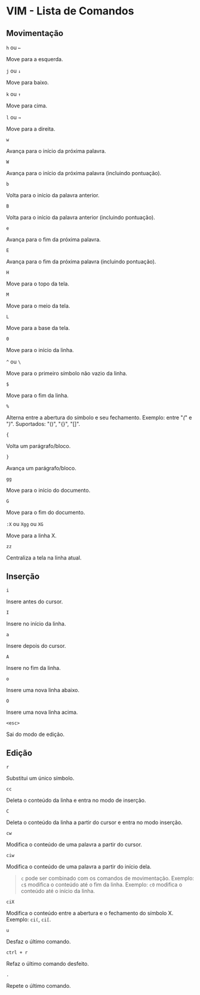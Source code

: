 # VIM - Lista de Comandos

## Movimentação

`h` ou `←`

Move para a esquerda.

`j` ou `↓`

Move para baixo.

`k` ou `↑`

Move para cima.

`l` ou `→`

Move para a direita.

`w`

Avança para o início da próxima palavra.

`W`

Avança para o início da próxima palavra (incluindo pontuação).

`b`

Volta para o início da palavra anterior.

`B`

Volta para o início da palavra anterior (incluindo pontuação).

`e`

Avança para o fim da próxima palavra.

`E`

Avança para o fim da próxima palavra (incluindo pontuação).

`H`

Move para o topo da tela.

`M`

Move para o meio da tela.

`L`

Move para a base da tela.

`0`

Move para o início da linha.

`^` ou `\`

Move para o primeiro símbolo não vazio da linha.

`$`

Move para o fim da linha.

`%`

Alterna entre a abertura do símbolo e seu fechamento. Exemplo: entre "_(_" e "_)_". Suportados: "()", "{}", "[]".

`{`

Volta um parágrafo/bloco.

`}`

Avança um parágrafo/bloco.

`gg`

Move para o início do documento.

`G`

Move para o fim do documento.

`:X` ou `Xgg` ou `XG`

Move para a linha X.

`zz`

Centraliza a tela na linha atual.

## Inserção

`i`

Insere antes do cursor.

`I`

Insere no início da linha.

`a`

Insere depois do cursor.

`A`

Insere no fim da linha.

`o`

Insere uma nova linha abaixo.

`O`

Insere uma nova linha acima.

`<esc>`

Sai do modo de edição.

## Edição

`r`

Substitui um único símbolo.

`cc`

Deleta o conteúdo da linha e entra no modo de inserção.

`C`

Deleta o conteúdo da linha a partir do cursor e entra no modo inserção.

`cw`

Modifica o conteúdo de uma palavra a partir do cursor.

`ciw`

Modifica o conteúdo de uma palavra a partir do início dela.

> `c` pode ser combinado com os comandos de movimentação.
> Exemplo: `c$` modifica o conteúdo até o fim da linha.
> Exemplo: `c0` modifica o conteúdo até o início da linha.

`ciX`

Modifica o conteúdo entre a abertura e o fechamento do símbolo X. Exemplo: `ci(`, `ci[`.

`u`

Desfaz o último comando.

`ctrl + r`

Refaz o último comando desfeito.

`.`

Repete o último comando.

